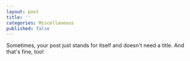 ```yaml
---
layout: post
title: ''
categories: Miscellaneous
published: false
---
```

Sometimes, your post just stands for itself and doesn't need a title. And that's fine, too!
